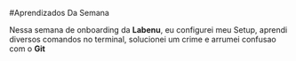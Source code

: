 #Aprendizados Da Semana

Nessa semana de onboarding da **Labenu**, eu configurei meu Setup, aprendi diversos comandos no terminal, solucionei um crime e arrumei confusao com o **Git**

